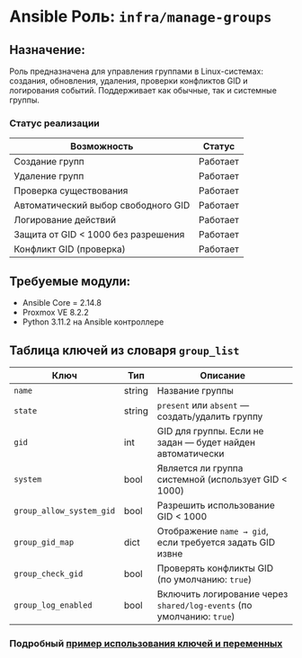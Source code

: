 # Ansible Роль: `infra/manage-groups`

## Назначение:
Роль предназначена для управления группами в Linux-системах: создания, обновления, удаления, проверки конфликтов GID и логирования событий. Поддерживает как обычные, так и системные группы.

### Статус реализации

| Возможность                          | Статус                      |
|--------------------------------------|-----------------------------|
| Создание групп                       |       Работает              |
| Удаление групп                       |       Работает              |
| Проверка существования               |       Работает              |
| Автоматический выбор свободного GID  |       Работает              |
| Логирование действий                 |       Работает              |
| Защита от GID < 1000 без разрешения  |       Работает              |
| Конфликт GID (проверка)              |       Работает              |

## Требуемые модули:
- Ansible Core = 2.14.8
- Proxmox VE 8.2.2 
- Python 3.11.2 на Ansible контроллере

## Таблица ключей из словаря `group_list`
| Ключ                     | Тип     | Описание                                                                 |
|--------------------------|---------|--------------------------------------------------------------------------|
| `name`                   | string  | Название группы                                                          |
| `state`                  | string  | `present` или `absent` — создать/удалить группу                          |
| `gid`                    | int     | GID для группы. Если не задан — будет найден автоматически               |
| `system`                 | bool    | Является ли группа системной (использует GID < 1000)                     |
| `group_allow_system_gid` | bool    | Разрешить использование GID < 1000                                       |
| `group_gid_map`          | dict    | Отображение `name → gid`, если требуется задать GID извне                |
| `group_check_gid`        | bool    | Проверять конфликты GID (по умолчанию: `true`)                           |
| `group_log_enabled`      | bool    | Включить логирование через `shared/log-events` (по умолчанию: `true`)    |

### Подробный [пример использования ключей и переменных](../../../docs/text/manage-groups/example_use_keys.md)
